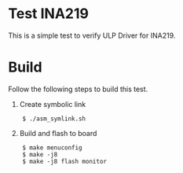# Test INA219
This is a simple test to verify ULP Driver for INA219.

# Build
Follow the following steps to build this test.
1. Create symbolic link
```
    $ ./asm_symlink.sh
```
2. Build and flash to board
```
    $ make menuconfig
    $ make -j8
    $ make -j8 flash monitor
```